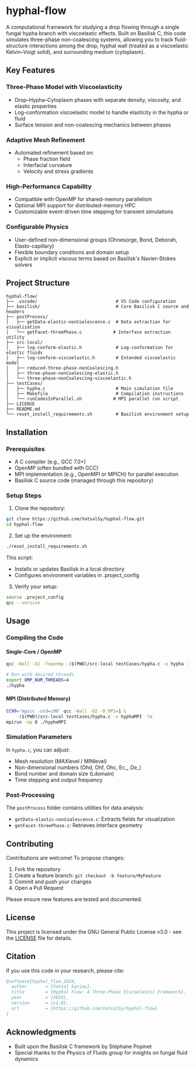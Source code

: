# hyphal-flow

A computational framework for studying a drop flowing through a single fungal hypha branch with viscoelastic effects. Built on Basilisk C, this code simulates three-phase non-coalescing systems, allowing you to track fluid-structure interactions among the drop, hyphal wall (treated as a viscoelastic Kelvin–Voigt solid), and surrounding medium (cytoplasm).

## Key Features

### Three-Phase Model with Viscoelasticity
- Drop–Hypha–Cytoplasm phases with separate density, viscosity, and elastic properties
- Log-conformation viscoelastic model to handle elasticity in the hypha or fluid
- Surface tension and non-coalescing mechanics between phases

### Adaptive Mesh Refinement
- Automated refinement based on:
  - Phase fraction field
  - Interfacial curvature
  - Velocity and stress gradients

### High-Performance Capability
- Compatible with OpenMP for shared-memory parallelism
- Optional MPI support for distributed-memory HPC
- Customizable event-driven time stepping for transient simulations

### Configurable Physics
- User-defined non-dimensional groups (Ohnesorge, Bond, Deborah, Elasto-capillary)
- Flexible boundary conditions and domain setup
- Explicit or implicit viscous terms based on Basilisk's Navier–Stokes solvers

## Project Structure

```
hyphal-flow/
├── .vscode/                              # VS Code configuration
├── basilisk/                             # Core Basilisk C source and headers
├── postProcess/
│   ├── getData-elastic-nonCoalescence.c  # Data extraction for visualization
│   └── getFacet-threePhase.c            # Interface extraction utility
├── src-local/
│   ├── log-conform-elastic.h             # Log-conformation for elastic fluids
│   ├── log-conform-viscoelastic.h        # Extended viscoelastic model
│   ├── reduced-three-phase-nonCoalescing.h
│   ├── three-phase-nonCoalescing-elastic.h
│   └── three-phase-nonCoalescing-viscoelastic.h
├── testCases/
│   ├── hypha.c                           # Main simulation file
│   ├── Makefile                          # Compilation instructions
│   └── runCodesInParallel.sh            # MPI parallel run script
├── LICENSE
├── README.md
└── reset_install_requirements.sh         # Basilisk environment setup
```

## Installation

### Prerequisites
- A C compiler (e.g., GCC 7.0+)
- OpenMP (often bundled with GCC)
- MPI implementation (e.g., OpenMPI or MPICH) for parallel execution
- Basilisk C source code (managed through this repository)

### Setup Steps
1. Clone the repository:
```bash
git clone https://github.com/VatsalSy/hyphal-flow.git
cd hyphal-flow
```

2. Set up the environment:
```bash
./reset_install_requirements.sh
```
This script:
- Installs or updates Basilisk in a local directory
- Configures environment variables in .project_config

3. Verify your setup:
```bash
source .project_config
qcc --version
```

## Usage

### Compiling the Code

#### Single-Core / OpenMP
```bash
qcc -Wall -O2 -fopenmp -I$(PWD)/src-local testCases/hypha.c -o hypha -lm

# Run with desired threads
export OMP_NUM_THREADS=4
./hypha
```

#### MPI (Distributed Memory)
```bash
CC99='mpicc -std=c99' qcc -Wall -O2 -D_MPI=1 \
    -I$(PWD)/src-local testCases/hypha.c -o hyphaMPI -lm
mpirun -np 8 ./hyphaMPI
```

### Simulation Parameters

In `hypha.c`, you can adjust:
- Mesh resolution (MAXlevel / MINlevel)
- Non-dimensional numbers (Ohd, Ohf, Ohc, Ec_*, De_*)
- Bond number and domain size (Ldomain)
- Time stepping and output frequency

### Post-Processing

The `postProcess` folder contains utilities for data analysis:
- `getData-elastic-nonCoalescence.c`: Extracts fields for visualization
- `getFacet-threePhase.c`: Retrieves interface geometry

## Contributing

Contributions are welcome! To propose changes:
1. Fork the repository
2. Create a feature branch: `git checkout -b feature/MyFeature`
3. Commit and push your changes
4. Open a Pull Request

Please ensure new features are tested and documented.

## License

This project is licensed under the GNU General Public License v3.0 - see the [LICENSE](LICENSE) file for details.

## Citation

If you use this code in your research, please cite:

```bibtex
@software{hyphal_flow_2024,
  author       = {Vatsal Sanjay},
  title        = {Hyphal Flow: A Three-Phase Viscoelastic Framework},
  year         = {2024},
  version      = {v1.0},
  url          = {https://github.com/VatsalSy/hyphal-flow}
}
```

## Acknowledgments
- Built upon the Basilisk C framework by Stéphane Popinet
- Special thanks to the Physics of Fluids group for insights on fungal fluid dynamics
